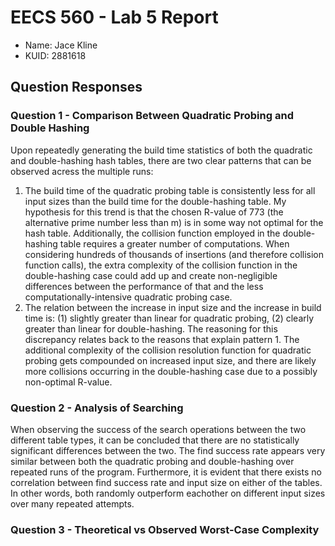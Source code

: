 # EECS 560 - Lab 5 Report
* Name: Jace Kline
* KUID: 2881618

## Question Responses
### Question 1 - Comparison Between Quadratic Probing and Double Hashing
Upon repeatedly generating the build time statistics of both the quadratic and double-hashing hash tables, there are two clear patterns that can be observed acress the multiple runs:
1. The build time of the quadratic probing table is consistently less for all input sizes than the build time for the double-hashing table. My hypothesis for this trend is that the chosen R-value of 773 (the alternative prime number less than m) is in some way not optimal for the hash table. Additionally, the collision function employed in the double-hashing table requires a greater number of computations. When considering hundreds of thousands of insertions (and therefore collision function calls), the extra complexity of the collision function in the double-hashing case could add up and create non-negligible differences between the performance of that and the less computationally-intensive quadratic probing case.
2. The relation between the increase in input size and the increase in build time is: (1) slightly greater than linear for quadratic probing, (2) clearly greater than linear for double-hashing. The reasoning for this discrepancy relates back to the reasons that explain pattern 1. The additional complexity of the collision resolution function for quadratic probing gets compounded on increased input size, and there are likely more collisions occurring in the double-hashing case due to a possibly non-optimal R-value.

### Question 2 - Analysis of Searching
When observing the success of the search operations between the two different table types, it can be concluded that there are no statistically significant differences between the two. The find success rate appears very similar between both the quadratic probing and double-hashing over repeated runs of the program. Furthermore, it is evident that there exists no correlation between find success rate and input size on either of the tables. In other words, both randomly outperform eachother on different input sizes over many repeated attempts.

### Question 3 - Theoretical vs Observed Worst-Case Complexity

